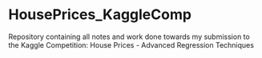 # HousePrices_KaggleComp
Repository containing all notes and work done towards my submission to the Kaggle Competition: House Prices - Advanced Regression Techniques
